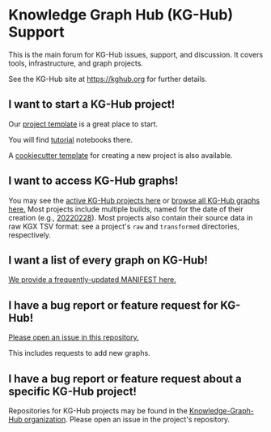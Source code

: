 # Knowledge Graph Hub (KG-Hub) Support
This is the main forum for KG-Hub issues, support, and discussion. It covers tools, infrastructure, and graph projects.

See the KG-Hub site at https://kghub.org for further details.

## I want to start a KG-Hub project!
Our [project template](https://github.com/Knowledge-Graph-Hub/kg-template) is a great place to start.

You will find [tutorial](https://github.com/Knowledge-Graph-Hub/kg-template/tree/master/tutorials) notebooks there.

A [cookiecutter template](https://github.com/Knowledge-Graph-Hub/kg-cookiecutter) for creating a new project is also available.

## I want to access KG-Hub graphs!
You may see the [active KG-Hub projects here](https://knowledge-graph-hub.github.io/) or [browse all KG-Hub graphs here.](https://kg-hub.berkeleybop.io/)
Most projects include multiple builds, named for the date of their creation (e.g., [20220228](https://kg-hub.berkeleybop.io/kg-covid-19/20220228/index.html)).
Most projects also contain their source data in raw KGX TSV format: see a project's `raw` and `transformed` directories, respectively.

## I want a list of every graph on KG-Hub!
[We provide a frequently-updated MANIFEST here.](https://kg-hub.berkeleybop.io/MANIFEST.yaml)

## I have a bug report or feature request for KG-Hub!
[Please open an issue in this repository.](https://github.com/Knowledge-Graph-Hub/knowledge-graph-hub-support/issues)

This includes requests to add new graphs.

## I have a bug report or feature request about a specific KG-Hub project!
Repositories for KG-Hub projects may be found in the [Knowledge-Graph-Hub organization](https://github.com/Knowledge-Graph-Hub). Please open an issue in the project's repository.
